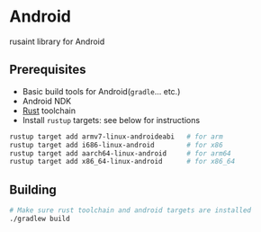 # Android
rusaint library for Android

## Prerequisites
- Basic build tools for Android(`gradle`... etc.)
- Android NDK
- [Rust](https://www.rust-lang.org/tools/install) toolchain
- Install `rustup` targets: see below for instructions

```bash
rustup target add armv7-linux-androideabi   # for arm
rustup target add i686-linux-android        # for x86
rustup target add aarch64-linux-android     # for arm64
rustup target add x86_64-linux-android      # for x86_64
```

## Building

```bash
# Make sure rust toolchain and android targets are installed
./gradlew build
```